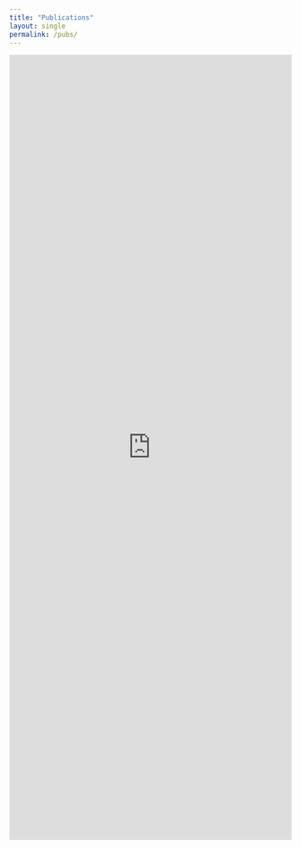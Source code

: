 ```yaml
---
title: "Publications"
layout: single
permalink: /pubs/
---
```

<iframe src="https://bibbase.org/show?bib=https%3A%2F%2Fkmdono02.github.io%2FCV%2FCV.bib" 
  style="width:100%; height:1400px;"
  frameBorder="0"
></iframe> 
